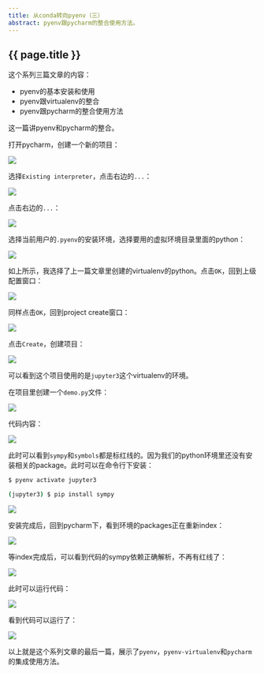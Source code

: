 ```yaml
---
title: 从conda转向pyenv（三）
abstract: pyenv跟pycharm的整合使用方法。
---
```


## {{ page.title }}

这个系列三篇文章的内容：

* pyenv的基本安装和使用
* pyenv跟virtualenv的整合
* pyenv跟pycharm的整合使用方法

这一篇讲pyenv和pycharm的整合。

打开pycharm，创建一个新的项目：

![](https://raw.githubusercontent.com/liweinan/blogpic2019/master/data/mar20/38B62C70-3A65-4AE3-9AFF-CCEC5008DD60.png)

选择`Existing interpreter`，点击右边的`...`：

![](https://raw.githubusercontent.com/liweinan/blogpic2019/master/data/mar20/F0EBF9CC-B480-48E9-8FED-0984245A512E.png)

点击右边的`...`：

![](https://raw.githubusercontent.com/liweinan/blogpic2019/master/data/mar20/359B6FC9-5184-4B0F-BE9F-5A795E52DA77.png)

选择当前用户的`.pyenv`的安装环境，选择要用的虚拟环境目录里面的python：

![](https://raw.githubusercontent.com/liweinan/blogpic2019/master/data/mar20/924F34E5-BCD6-422E-9E3A-CBE821DD7248.png)

如上所示，我选择了上一篇文章里创建的virtualenv的python。点击`OK`，回到上级配置窗口：

![](https://raw.githubusercontent.com/liweinan/blogpic2019/master/data/mar20/3C91A5F4-2DAA-45E8-B652-A97DC987F595.png)

同样点击`OK`，回到project create窗口：

![](https://raw.githubusercontent.com/liweinan/blogpic2019/master/data/mar20/2BF1BEB1-E6A9-4E54-8698-1198C1B55FC4.png)

点击`Create`，创建项目：

![](https://raw.githubusercontent.com/liweinan/blogpic2019/master/data/mar20/18E03FE6-5ABC-4F56-992A-329DD6B4709D.png)

可以看到这个项目使用的是`jupyter3`这个virtualenv的环境。

在项目里创建一个`demo.py`文件：

![](https://raw.githubusercontent.com/liweinan/blogpic2019/master/data/mar20/ED6A38F5-D438-459F-BF93-04B467AE3A46.png)

代码内容：

![](https://raw.githubusercontent.com/liweinan/blogpic2019/master/data/mar20/06C40449-5E58-439B-B8AC-F75B5DB7B3FC.png)

此时可以看到`sympy`和`symbols`都是标红线的。因为我们的python环境里还没有安装相关的package。此时可以在命令行下安装：

```bash
$ pyenv activate jupyter3
```

```bash
(jupyter3) $ pip install sympy
```

![](https://raw.githubusercontent.com/liweinan/blogpic2019/master/data/mar20/2470465A-8795-439C-ACDA-8DF760EC5B66.png)

安装完成后，回到pycharm下，看到环境的packages正在重新index：

![](https://raw.githubusercontent.com/liweinan/blogpic2019/master/data/mar20/90FB6BEE-C60B-45CE-B8F3-950EA25398A8.png)

等index完成后，可以看到代码的sympy依赖正确解析，不再有红线了：

![](https://raw.githubusercontent.com/liweinan/blogpic2019/master/data/mar20/1F89B4FB-A63C-48CA-842F-F402E9EAFAFC.png)

此时可以运行代码：

![](https://raw.githubusercontent.com/liweinan/blogpic2019/master/data/mar20/1D01A2A5-6BAF-4C07-B1C1-F2C8152A1FA6.png)

看到代码可以运行了：

![](https://raw.githubusercontent.com/liweinan/blogpic2019/master/data/mar20/74D69181-E57C-40A6-A57D-CF5AC50507DC.png)

以上就是这个系列文章的最后一篇，展示了`pyenv`，`pyenv-virtualenv`和`pycharm`的集成使用方法。


